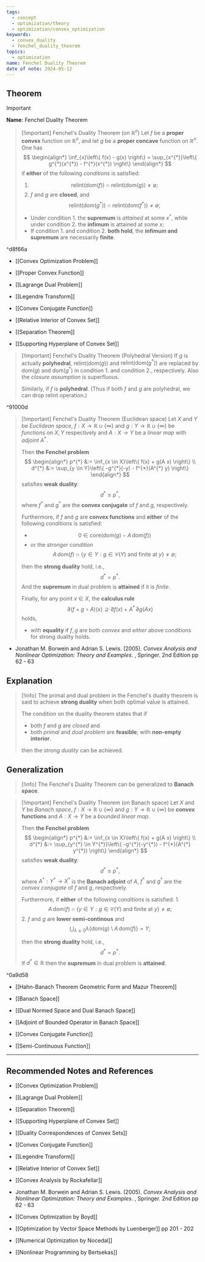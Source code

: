 ```yaml
---
tags:
  - concept
  - optimization/theory
  - optimization/convex_optimization
keywords:
  - convex_duality
  - fenchel_duality_theorem
topics:
  - optimization
name: Fenchel Duality Theorem
date of note: 2024-05-12
---
```


## Theorem

>[!important]
>**Name**: Fenchel Duality Theorem

>[!important] Fenchel's Duality Theorem (on $\mathbb{R}^n$)
>Let $f$ be a **proper convex** function on $\mathbb{R}^n$, and let $g$ be a **proper concave** function on $\mathbb{R}^n$. One has
>$$
>\begin{align*}
> \inf_{x}\left\{ f(x) - g(x) \right\} = \sup_{x^{*}}\left\{ g^{*}(x^{*}) - f^{*}(x^{*}) \right\} 
\end{align*}
>$$
>if **either** of the following *conditions* is satisfied:
>1. $$\text{relint}(\text{dom}(f)) \; \cap \; \text{relint}(\text{dom}(g)) \neq \emptyset;$$
>2. $f$ and $g$ are **closed**, and $$\text{relint}(\text{dom}(g^{*})) \; \cap \;\text{relint}(\text{dom}(f^{*})) \neq \emptyset;$$
>  
>- Under condition 1. the **supremum** is *attained* at some $x^{*}$, while under condition 2. the **infimum** is attained at some $x$; 
>- If condition 1. and condition 2. **both hold**, the **infimum and supremum** are necessarily **finite**.
>

^d8f66a

- [[Convex Optimization Problem]]
- [[Proper Convex Function]]
- [[Lagrange Dual Problem]]
- [[Legendre Transform]]
- [[Convex Conjugate Function]]
- [[Relative Interior of Convex Set]]

- [[Separation Theorem]]
- [[Supporting Hyperplane of Convex Set]]

>[!important]  Fenchel's Duality Theorem (Polyhedral Version)
>If $g$ is actually **polyhedral**, $\text{relint}(\text{dom}(g))$ and $\text{relint}(\text{dom}(g^{*}))$ are replaced by $\text{dom}(g)$ and $\text{dom}(g^{*})$ in condition 1. and condition 2., respectively. Also the *closure assumption* is superfluous.
>
>Similarly, if $f$ is **polyhedral**. (Thus if both $f$ and $g$ are polyhedral, we can drop $\text{relint}$ operation.)   

^91000d

>[!important] Fenchel's Duality Theorem (Euclidean space)
>Let  $X$ and $Y$ be *Euclidean space*,  $f: X \to \mathbb{R}\cup \{\infty\}$ and $g: Y \to \mathbb{R}\cup \{\infty\}$ be *functions* on $X, Y$ respectively and $A: X\to Y$ be a *linear map* with *adjoint* $A^{*}$.
>
>Then **the Fenchel problem**
>$$
>\begin{align*}
> p^{*} &:= \inf_{x \in X}\left\{ f(x) + g(A x) \right\} \\
> d^{*} &:= \sup_{y \in Y}\left\{ -g^{*}(-y) - f^{*}(A^{*} y) \right\} 
\end{align*}
>$$
>satisfies **weak duality**:
>$$
>d^{*} \le p^{*},
>$$
>where $f^{*}$ and $g^{*}$ are the **convex conjugate** of $f$ and $g$, respectively.   
>
>Furthermore, if $f$ and $g$ are **convex functions** and **either** of the following *conditions* is satisfied:
>- $$0 \in \text{core}\left(\text{dom}(g) - A\,\text{dom}(f)\right)$$
>- or the *stronger condition* $$A\, \text{dom}(f) \; \cap \; \{y\in Y: g \in \mathcal{C}(Y) \text{ and finite at }y \} \neq \emptyset;$$
>
>then the **strong duality** hold, i.e.,
>$$
>d^{*} = p^{*}.
>$$ 
>And the **supremum** in dual problem is **attained** if it is *finite*.
>
>Finally, for any point $x\in X$, the **calculus rule** $$\partial \left(f + g \circ A\right)(x) \supseteq \partial f(x) + A^{*}\,\partial g(Ax)$$ holds,
>- with **equality** if $f,g$ are both *convex* and *either* above conditions for strong duality holds.

- Jonathan M. Borwein and Adrian S. Lewis. (2005). *Convex Analysis and Nonlinear Optimization: Theory and Examples*. , Springer. 2nd Edition pp 62 - 63


## Explanation

>[!info]
>The primal and dual problem in the Fenchel's duality theorem is said to achieve **strong duality** when both optimal value is attained.
>
>The condition on the duality theorem states that if
>- both $f$ and $g$ are *closed* and 
>- both *primal* and *dual problem* are **feasible**; with **non-empty interior**.
>
>then the *strong duality* can be achieved.


## Generalization 

>[!info]
>The Fenchel's Duality Theorem can be generalized to **Banach space**.

>[!important] Fenchel's Duality Theorem (on Banach space)
>Let  $X$ and $Y$ be *Banach space*,  $f: X \to \mathbb{R}\cup \{\infty\}$ and $g: Y \to \mathbb{R}\cup \{\infty\}$ be **convex functions** and $A: X\to Y$ be a *bounded linear map*.
>
>Then **the Fenchel problem**
>$$
>\begin{align*}
> p^{*} &:= \inf_{x \in X}\left\{ f(x) + g(A x) \right\} \\
> d^{*} &:= \sup_{y^{*} \in Y^{*}}\left\{ -g^{*}(-y^{*}) - f^{*}(A^{*} y^{*}) \right\} 
\end{align*}
>$$
>satisfies **weak duality**:
>$$
>d^{*} \le p^{*},
>$$
>where $A^{*}: Y^{*} \to X^{*}$ is the **Banach adjoint** of $A$, $f^{*}$ and $g^{*}$ are the *convex conjugate* of $f$ and $g$, respectively.   
>
>Furthermore, if **either** of the following *conditions* is satisfied:
>1. 
> $$A\, \text{dom}(f) \; \cap \; \{y\in Y: g \in \mathcal{C}(Y) \text{ and finite at }y \} \neq \emptyset;$$
>2. $f$ and $g$ are **lower semi-continous**  and 
>   $$ 
>   \bigcup_{\lambda \ge 0}\lambda\left\{\text{dom}(g) \setminus  A\,\text{dom}(f)   \right\} = Y;
> $$  
>
>then the **strong duality** hold, i.e.,
>$$
>d^{*} = p^{*}.
>$$ 
>If $d^{*} \in \mathbb{R}$ then the **supremum** in dual problem is **attained**.

^0a9d58

- [[Hahn-Banach Theorem Geometric Form and Mazur Theorem]]

- [[Banach Space]]
- [[Dual Normed Space and Dual Banach Space]]
- [[Adjoint of Bounded Operator in Banach Space]]
- [[Convex Conjugate Function]]
- [[Semi-Continuous Function]]





-----------
##  Recommended Notes and References


- [[Convex Optimization Problem]]
- [[Lagrange Dual Problem]]
- [[Separation Theorem]]
- [[Supporting Hyperplane of Convex Set]]
- [[Duality Correspondences of Convex Sets]]

- [[Convex Conjugate Function]]
- [[Legendre Transform]]
- [[Relative Interior of Convex Set]]

- [[Convex Analysis by Rockafellar]]
- Jonathan M. Borwein and Adrian S. Lewis. (2005). *Convex Analysis and Nonlinear Optimization: Theory and Examples*. , Springer. 2nd Edition pp 62 - 63
- [[Convex Optimization by Boyd]]
- [[Optimization by Vector Space Methods by Luenberger]] pp 201 - 202
- [[Numerical Optimization by Nocedal]]
- [[Nonlinear Programming by Bertsekas]]
